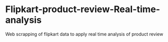 # Flipkart-product-review-Real-time-analysis
Web scrapping of flipkart data to apply real time analysis of product review
